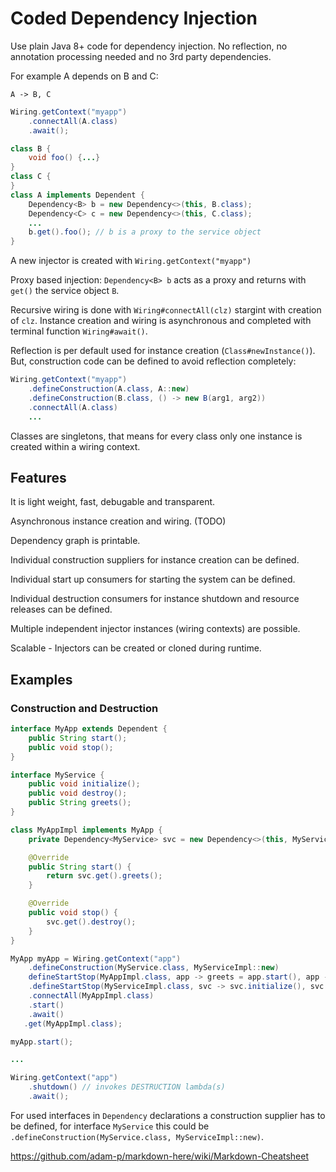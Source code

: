 # Coded Dependency Injection

Use plain Java 8+ code for dependency injection. No reflection, no annotation processing needed and no 3rd party dependencies.

For example A depends on B and C:

```
A -> B, C
```

```Java
Wiring.getContext("myapp")
	.connectAll(A.class)
	.await();

class B {
	void foo() {...}
}
class C {
}
class A implements Dependent {
	Dependency<B> b = new Dependency<>(this, B.class);
	Dependency<C> c = new Dependency<>(this, C.class);
	...
	b.get().foo(); // b is a proxy to the service object
}

```

A new injector is created with `Wiring.getContext("myapp")`

Proxy based injection: `Dependency<B> b` acts as a proxy and returns with `get()` the service object `B`.

Recursive wiring is done with `Wiring#connectAll(clz)` stargint with creation of `clz`. Instance creation and wiring is asynchronous and completed with terminal function `Wiring#await()`. 

Reflection is per default used for instance creation (`Class#newInstance()`).  But, construction code can be defined to avoid reflection completely:

```Java
Wiring.getContext("myapp")
	.defineConstruction(A.class, A::new)
	.defineConstruction(B.class, () -> new B(arg1, arg2))
	.connectAll(A.class)
	...
```

Classes are singletons, that means for every class only one instance is created within a wiring context.

## Features

It is light weight, fast, debugable and transparent.

Asynchronous instance creation and wiring. (TODO)

Dependency graph is printable.

Individual construction suppliers for instance creation can be defined.

Individual start up consumers for starting the system can be defined.

Individual destruction consumers for instance shutdown and resource releases can be defined.

Multiple independent injector instances (wiring contexts) are possible.

Scalable - Injectors can be created or cloned during runtime.

## Examples

### Construction and Destruction

```Java
interface MyApp extends Dependent {
	public String start();
	public void stop();
}

interface MyService {
	public void initialize();
	public void destroy();
	public String greets();
}

class MyAppImpl implements MyApp {
	private Dependency<MyService> svc = new Dependency<>(this, MyService.class);

	@Override
	public String start() {
		return svc.get().greets();
	}

	@Override
	public void stop() {
		svc.get().destroy();
	}
}

MyApp myApp = Wiring.getContext("app")
	.defineConstruction(MyService.class, MyServiceImpl::new)
	defineStartStop(MyAppImpl.class, app -> greets = app.start(), app -> app.stop())
	.defineStartStop(MyServiceImpl.class, svc -> svc.initialize(), svc -> svc.destroy())
	.connectAll(MyAppImpl.class)
	.start()
	.await()
   .get(MyAppImpl.class);

myApp.start();

...

Wiring.getContext("app")
    .shutdown() // invokes DESTRUCTION lambda(s)
    .await();
```

For used interfaces in `Dependency` declarations a construction supplier has to be defined, for interface `MyService` this could be `.defineConstruction(MyService.class, MyServiceImpl::new)`.

https://github.com/adam-p/markdown-here/wiki/Markdown-Cheatsheet